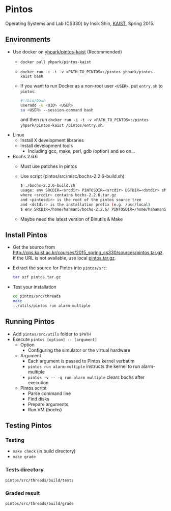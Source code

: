 # Pintos

Operating Systems and Lab (CS330) by Insik Shin, [KAIST](http://www.kaist.ac.kr), Spring 2015.

## Environments

- Use docker on [yhpark/pintos-kaist](https://registry.hub.docker.com/u/yhpark/pintos-kaist/) (Recommended)
    - `docker pull yhpark/pintos-kaist`
    - `docker run -i -t -v <PATH_TO_PINTOS>:/pintos yhpark/pintos-kaist bash`
    - If you want to run Docker as a non-root user `<USER>`, put `entry.sh` to `pintos`:

        ``` sh
        #!/bin/bash
        useradd -u <UID> <USER>
        su <USER> --session-command bash
        ```
      and then run `docker run -i -t -v <PATH_TO_PINTOS>:/pintos yhpark/pintos-kaist /pintos/entry.sh`.
- Linux
    - Install X development libraries
    - Install development tools
        - Including gcc, make, perl, gdb (option) and so on...
- Bochs 2.6.6
    - Must use patches in pintos
    - Use script (pintos/src/misc/bochs-2.2.6-build.sh)

        ``` sh
        $ ./bochs-2.2.6-build.sh
        usage: env SRCDIR=<srcdir> PINTOSDIR=<srcdir> DSTDIR=<dstdir> sh ./bochs-2.2.6-build.sh
        where <srcdir> contains bochs-2.2.6.tar.gz
        and <pintosdir> is the root of the pintos source tree
        and <dstdir> is the installation prefix (e.g. /usr/local)
        $ env SRCDIR=/home/hahman5/bochs-2.2.6/ PINTOSDIR=/home/hahaman5/pintos DSTDIR=/usr/local/ sh /home/hahaman5/pintos/src/bochs-2.2.6-build.sh
        ```
    - Maybe need the latest version of Binutils & Make

## Install Pintos

- Get the source from <http://cps.kaist.ac.kr/courses/2015_spring_cs330/sources/pintos.tar.gz>.
  If the URL is not available, use local [pintos.tar.gz](pintos.tar.gz).
- Extract the source for Pintos into `pintos/src`:

    ``` sh
    tar xzf pintos.tar.gz
    ```
- Test your installation

    ``` sh
    cd pintos/src/threads
    make
    ../utils/pintos run alarm-multiple
    ```

## Running Pintos

- Add `pintos/src/utils` folder to `$PATH`
- Execute `pintos [option] -- [argument]`
    - Option
        - Configuring the simulator or the virtual hardware
    - Argument
        - Each argument is passed to Pintos kernel verbatim
        - `pintos run alarm-multiple` instructs the kernel to run alarm-multiple
        - `pintos -v -- -q run alarm multiple` clears bochs after execution
    - Pintos script
        - Parse command line
        - Find disks
        - Prepare arguments
        - Run VM (bochs)

## Testing Pintos

### Testing

- `make check` (in build directory)
- `make grade`

### Tests directory

`pintos/src/threads/build/tests`

### Graded result

`pintos/src/threads/build/grade`
